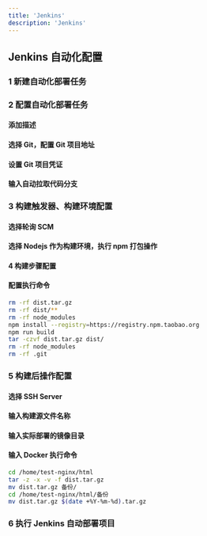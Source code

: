 ```yaml
---
title: 'Jenkins'
description: 'Jenkins'
---
```



## Jenkins 自动化配置

### 1 新建自动化部署任务


### 2 配置自动化部署任务

#### 添加描述

#### 选择 Git，配置 Git 项目地址

#### 设置 Git 项目凭证

#### 输入自动拉取代码分支


### 3 构建触发器、构建环境配置

#### 选择轮询 SCM

#### 选择 Nodejs 作为构建环境，执行 npm 打包操作


#### 4 构建步骤配置

#### 配置执行命令

  ```bash
  rm -rf dist.tar.gz
  rm -rf dist/**
  rm -rf node_modules
  npm install --registry=https://registry.npm.taobao.org
  npm run build
  tar -czvf dist.tar.gz dist/
  rm -rf node_modules
  rm -rf .git
  ```


### 5 构建后操作配置

#### 选择 SSH Server

#### 输入构建源文件名称

#### 输入实际部署的镜像目录

#### 输入 Docker 执行命令

  ```bash
  cd /home/test-nginx/html
  tar -z -x -v -f dist.tar.gz
  mv dist.tar.gz 备份/
  cd /home/test-nginx/html/备份
  mv dist.tar.gz $(date +%Y-%m-%d).tar.gz
  ```


### 6 执行 Jenkins 自动部署项目
